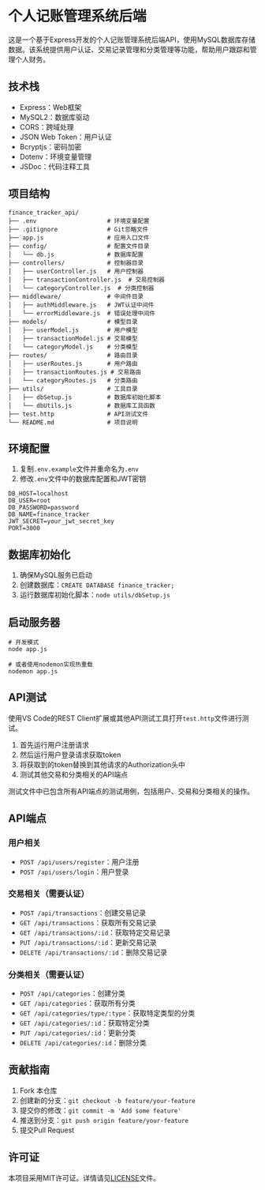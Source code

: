 # 个人记账管理系统后端

这是一个基于Express开发的个人记账管理系统后端API，使用MySQL数据库存储数据。该系统提供用户认证、交易记录管理和分类管理等功能，帮助用户跟踪和管理个人财务。

## 技术栈
- Express：Web框架
- MySQL2：数据库驱动
- CORS：跨域处理
- JSON Web Token：用户认证
- Bcryptjs：密码加密
- Dotenv：环境变量管理
- JSDoc：代码注释工具

## 项目结构
```
finance_tracker_api/
├── .env                    # 环境变量配置
├── .gitignore              # Git忽略文件
├── app.js                  # 应用入口文件
├── config/                 # 配置文件目录
│   └── db.js               # 数据库配置
├── controllers/            # 控制器目录
│   ├── userController.js   # 用户控制器
│   ├── transactionController.js  # 交易控制器
│   └── categoryController.js  # 分类控制器
├── middleware/             # 中间件目录
│   ├── authMiddleware.js   # JWT认证中间件
│   └── errorMiddleware.js  # 错误处理中间件
├── models/                 # 模型目录
│   ├── userModel.js        # 用户模型
│   ├── transactionModel.js # 交易模型
│   └── categoryModel.js    # 分类模型
├── routes/                 # 路由目录
│   ├── userRoutes.js       # 用户路由
│   ├── transactionRoutes.js # 交易路由
│   └── categoryRoutes.js   # 分类路由
├── utils/                  # 工具目录
│   ├── dbSetup.js          # 数据库初始化脚本
│   └── dbUtils.js          # 数据库工具函数
├── test.http               # API测试文件
└── README.md               # 项目说明
```

## 环境配置
1. 复制`.env.example`文件并重命名为`.env`
2. 修改`.env`文件中的数据库配置和JWT密钥

```
DB_HOST=localhost
DB_USER=root
DB_PASSWORD=password
DB_NAME=finance_tracker
JWT_SECRET=your_jwt_secret_key
PORT=3000
```

## 数据库初始化
1. 确保MySQL服务已启动
2. 创建数据库：`CREATE DATABASE finance_tracker;`
3. 运行数据库初始化脚本：`node utils/dbSetup.js`

## 启动服务器
```
# 开发模式
node app.js

# 或者使用nodemon实现热重载
nodemon app.js
```

## API测试
使用VS Code的REST Client扩展或其他API测试工具打开`test.http`文件进行测试。
1. 首先运行用户注册请求
2. 然后运行用户登录请求获取token
3. 将获取到的token替换到其他请求的Authorization头中
4. 测试其他交易和分类相关的API端点

测试文件中已包含所有API端点的测试用例，包括用户、交易和分类相关的操作。

## API端点
### 用户相关
- `POST /api/users/register`：用户注册
- `POST /api/users/login`：用户登录

### 交易相关（需要认证）
- `POST /api/transactions`：创建交易记录
- `GET /api/transactions`：获取所有交易记录
- `GET /api/transactions/:id`：获取特定交易记录
- `PUT /api/transactions/:id`：更新交易记录
- `DELETE /api/transactions/:id`：删除交易记录

### 分类相关（需要认证）
- `POST /api/categories`：创建分类
- `GET /api/categories`：获取所有分类
- `GET /api/categories/type/:type`：获取特定类型的分类
- `GET /api/categories/:id`：获取特定分类
- `PUT /api/categories/:id`：更新分类
- `DELETE /api/categories/:id`：删除分类

## 贡献指南
1. Fork 本仓库
2. 创建新的分支：`git checkout -b feature/your-feature`
3. 提交你的修改：`git commit -m 'Add some feature'`
4. 推送到分支：`git push origin feature/your-feature`
5. 提交Pull Request

## 许可证
本项目采用MIT许可证。详情请见[LICENSE](LICENSE)文件。